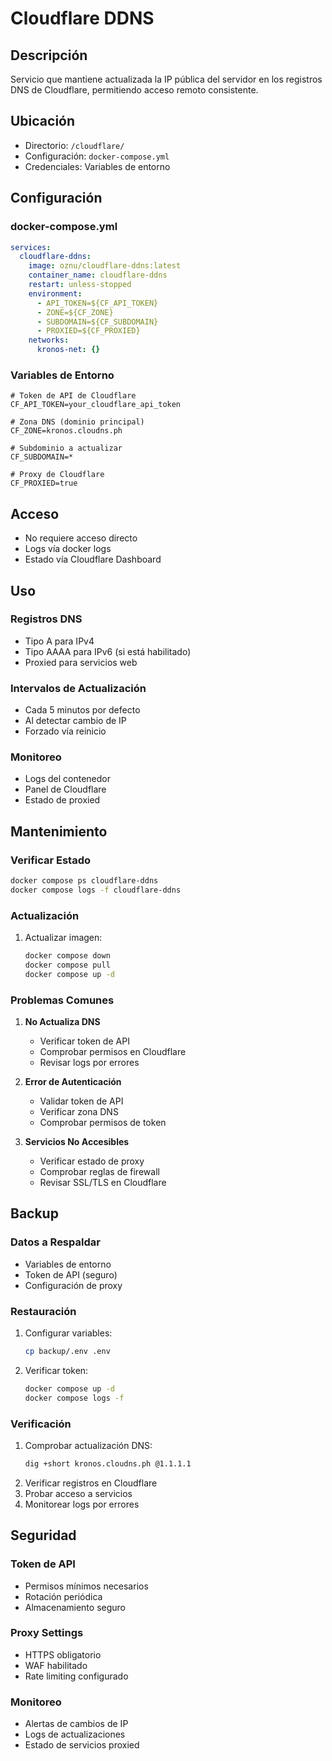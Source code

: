 # Cloudflare DDNS

## Descripción
Servicio que mantiene actualizada la IP pública del servidor en los registros DNS de Cloudflare, permitiendo acceso remoto consistente.

## Ubicación
- Directorio: `/cloudflare/`
- Configuración: `docker-compose.yml`
- Credenciales: Variables de entorno

## Configuración

### docker-compose.yml
```yaml
services:
  cloudflare-ddns:
    image: oznu/cloudflare-ddns:latest
    container_name: cloudflare-ddns
    restart: unless-stopped
    environment:
      - API_TOKEN=${CF_API_TOKEN}
      - ZONE=${CF_ZONE}
      - SUBDOMAIN=${CF_SUBDOMAIN}
      - PROXIED=${CF_PROXIED}
    networks:
      kronos-net: {}
```

### Variables de Entorno
```env
# Token de API de Cloudflare
CF_API_TOKEN=your_cloudflare_api_token

# Zona DNS (dominio principal)
CF_ZONE=kronos.cloudns.ph

# Subdominio a actualizar
CF_SUBDOMAIN=*

# Proxy de Cloudflare
CF_PROXIED=true
```

## Acceso
- No requiere acceso directo
- Logs vía docker logs
- Estado vía Cloudflare Dashboard

## Uso

### Registros DNS
- Tipo A para IPv4
- Tipo AAAA para IPv6 (si está habilitado)
- Proxied para servicios web

### Intervalos de Actualización
- Cada 5 minutos por defecto
- Al detectar cambio de IP
- Forzado vía reinicio

### Monitoreo
- Logs del contenedor
- Panel de Cloudflare
- Estado de proxied

## Mantenimiento

### Verificar Estado
```bash
docker compose ps cloudflare-ddns
docker compose logs -f cloudflare-ddns
```

### Actualización
1. Actualizar imagen:
   ```bash
   docker compose down
   docker compose pull
   docker compose up -d
   ```

### Problemas Comunes
1. **No Actualiza DNS**
   - Verificar token de API
   - Comprobar permisos en Cloudflare
   - Revisar logs por errores

2. **Error de Autenticación**
   - Validar token de API
   - Verificar zona DNS
   - Comprobar permisos de token

3. **Servicios No Accesibles**
   - Verificar estado de proxy
   - Comprobar reglas de firewall
   - Revisar SSL/TLS en Cloudflare

## Backup

### Datos a Respaldar
- Variables de entorno
- Token de API (seguro)
- Configuración de proxy

### Restauración
1. Configurar variables:
   ```bash
   cp backup/.env .env
   ```
2. Verificar token:
   ```bash
   docker compose up -d
   docker compose logs -f
   ```

### Verificación
1. Comprobar actualización DNS:
   ```bash
   dig +short kronos.cloudns.ph @1.1.1.1
   ```
2. Verificar registros en Cloudflare
3. Probar acceso a servicios
4. Monitorear logs por errores

## Seguridad

### Token de API
- Permisos mínimos necesarios
- Rotación periódica
- Almacenamiento seguro

### Proxy Settings
- HTTPS obligatorio
- WAF habilitado
- Rate limiting configurado

### Monitoreo
- Alertas de cambios de IP
- Logs de actualizaciones
- Estado de servicios proxied